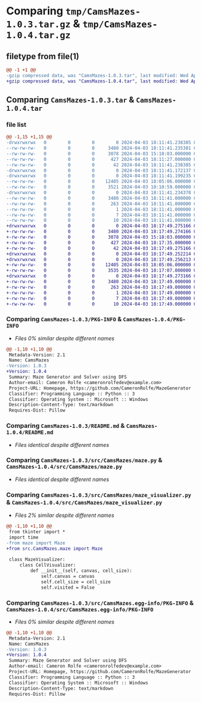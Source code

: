 # Comparing `tmp/CamsMazes-1.0.3.tar.gz` & `tmp/CamsMazes-1.0.4.tar.gz`

## filetype from file(1)

```diff
@@ -1 +1 @@
-gzip compressed data, was "CamsMazes-1.0.3.tar", last modified: Wed Apr  3 18:11:41 2024, max compression
+gzip compressed data, was "CamsMazes-1.0.4.tar", last modified: Wed Apr  3 18:17:49 2024, max compression
```

## Comparing `CamsMazes-1.0.3.tar` & `CamsMazes-1.0.4.tar`

### file list

```diff
@@ -1,15 +1,15 @@
-drwxrwxrwx   0        0        0        0 2024-04-03 18:11:41.238385 CamsMazes-1.0.3/
--rw-rw-rw-   0        0        0     3480 2024-04-03 18:11:41.235381 CamsMazes-1.0.3/PKG-INFO
--rw-rw-rw-   0        0        0     3078 2024-04-03 15:18:03.000000 CamsMazes-1.0.3/README.md
--rw-rw-rw-   0        0        0      427 2024-04-03 18:11:27.000000 CamsMazes-1.0.3/pyproject.toml
--rw-rw-rw-   0        0        0       42 2024-04-03 18:11:41.238385 CamsMazes-1.0.3/setup.cfg
-drwxrwxrwx   0        0        0        0 2024-04-03 18:11:41.172137 CamsMazes-1.0.3/src/
-drwxrwxrwx   0        0        0        0 2024-04-03 18:11:41.199235 CamsMazes-1.0.3/src/CamsMazes/
--rw-rw-rw-   0        0        0    12405 2024-04-03 18:05:06.000000 CamsMazes-1.0.3/src/CamsMazes/maze.py
--rw-rw-rw-   0        0        0     3521 2024-04-03 18:10:59.000000 CamsMazes-1.0.3/src/CamsMazes/maze_visualizer.py
-drwxrwxrwx   0        0        0        0 2024-04-03 18:11:41.234378 CamsMazes-1.0.3/src/CamsMazes.egg-info/
--rw-rw-rw-   0        0        0     3480 2024-04-03 18:11:41.000000 CamsMazes-1.0.3/src/CamsMazes.egg-info/PKG-INFO
--rw-rw-rw-   0        0        0      263 2024-04-03 18:11:41.000000 CamsMazes-1.0.3/src/CamsMazes.egg-info/SOURCES.txt
--rw-rw-rw-   0        0        0        1 2024-04-03 18:11:41.000000 CamsMazes-1.0.3/src/CamsMazes.egg-info/dependency_links.txt
--rw-rw-rw-   0        0        0        7 2024-04-03 18:11:41.000000 CamsMazes-1.0.3/src/CamsMazes.egg-info/requires.txt
--rw-rw-rw-   0        0        0       10 2024-04-03 18:11:41.000000 CamsMazes-1.0.3/src/CamsMazes.egg-info/top_level.txt
+drwxrwxrwx   0        0        0        0 2024-04-03 18:17:49.275166 CamsMazes-1.0.4/
+-rw-rw-rw-   0        0        0     3480 2024-04-03 18:17:49.274166 CamsMazes-1.0.4/PKG-INFO
+-rw-rw-rw-   0        0        0     3078 2024-04-03 15:18:03.000000 CamsMazes-1.0.4/README.md
+-rw-rw-rw-   0        0        0      427 2024-04-03 18:17:35.000000 CamsMazes-1.0.4/pyproject.toml
+-rw-rw-rw-   0        0        0       42 2024-04-03 18:17:49.275166 CamsMazes-1.0.4/setup.cfg
+drwxrwxrwx   0        0        0        0 2024-04-03 18:17:49.252214 CamsMazes-1.0.4/src/
+drwxrwxrwx   0        0        0        0 2024-04-03 18:17:49.256213 CamsMazes-1.0.4/src/CamsMazes/
+-rw-rw-rw-   0        0        0    12405 2024-04-03 18:05:06.000000 CamsMazes-1.0.4/src/CamsMazes/maze.py
+-rw-rw-rw-   0        0        0     3535 2024-04-03 18:17:07.000000 CamsMazes-1.0.4/src/CamsMazes/maze_visualizer.py
+drwxrwxrwx   0        0        0        0 2024-04-03 18:17:49.273166 CamsMazes-1.0.4/src/CamsMazes.egg-info/
+-rw-rw-rw-   0        0        0     3480 2024-04-03 18:17:49.000000 CamsMazes-1.0.4/src/CamsMazes.egg-info/PKG-INFO
+-rw-rw-rw-   0        0        0      263 2024-04-03 18:17:49.000000 CamsMazes-1.0.4/src/CamsMazes.egg-info/SOURCES.txt
+-rw-rw-rw-   0        0        0        1 2024-04-03 18:17:49.000000 CamsMazes-1.0.4/src/CamsMazes.egg-info/dependency_links.txt
+-rw-rw-rw-   0        0        0        7 2024-04-03 18:17:49.000000 CamsMazes-1.0.4/src/CamsMazes.egg-info/requires.txt
+-rw-rw-rw-   0        0        0       10 2024-04-03 18:17:49.000000 CamsMazes-1.0.4/src/CamsMazes.egg-info/top_level.txt
```

### Comparing `CamsMazes-1.0.3/PKG-INFO` & `CamsMazes-1.0.4/PKG-INFO`

 * *Files 0% similar despite different names*

```diff
@@ -1,10 +1,10 @@
 Metadata-Version: 2.1
 Name: CamsMazes
-Version: 1.0.3
+Version: 1.0.4
 Summary: Maze Generator and Solver using DFS
 Author-email: Cameron Rolfe <cameronrolfedev@example.com>
 Project-URL: Homepage, https://github.com/CameronRolfe/MazeGenerator
 Classifier: Programming Language :: Python :: 3
 Classifier: Operating System :: Microsoft :: Windows
 Description-Content-Type: text/markdown
 Requires-Dist: Pillow
```

### Comparing `CamsMazes-1.0.3/README.md` & `CamsMazes-1.0.4/README.md`

 * *Files identical despite different names*

### Comparing `CamsMazes-1.0.3/src/CamsMazes/maze.py` & `CamsMazes-1.0.4/src/CamsMazes/maze.py`

 * *Files identical despite different names*

### Comparing `CamsMazes-1.0.3/src/CamsMazes/maze_visualizer.py` & `CamsMazes-1.0.4/src/CamsMazes/maze_visualizer.py`

 * *Files 2% similar despite different names*

```diff
@@ -1,10 +1,10 @@
 from tkinter import *
 import time
-from maze import Maze
+from src.CamsMazes.maze import Maze
 
 class MazeVisualizer:
     class CellVisualizer:
         def __init__(self, canvas, cell_size):
             self.canvas = canvas
             self.cell_size = cell_size
             self.visited = False
```

### Comparing `CamsMazes-1.0.3/src/CamsMazes.egg-info/PKG-INFO` & `CamsMazes-1.0.4/src/CamsMazes.egg-info/PKG-INFO`

 * *Files 0% similar despite different names*

```diff
@@ -1,10 +1,10 @@
 Metadata-Version: 2.1
 Name: CamsMazes
-Version: 1.0.3
+Version: 1.0.4
 Summary: Maze Generator and Solver using DFS
 Author-email: Cameron Rolfe <cameronrolfedev@example.com>
 Project-URL: Homepage, https://github.com/CameronRolfe/MazeGenerator
 Classifier: Programming Language :: Python :: 3
 Classifier: Operating System :: Microsoft :: Windows
 Description-Content-Type: text/markdown
 Requires-Dist: Pillow
```

